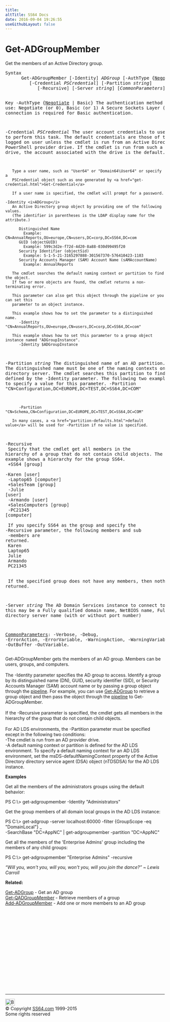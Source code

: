 ```yaml
---
title:
altTitle: SS64 Docs
date: 2016-09-04 19:26:55
useGithubLayout: false
---
```

<!-- #BeginLibraryItem "/Library/head_ps.lbi" --><!-- #EndLibraryItem --><h1>Get-ADGroupMember</h1> 
<p>Get the members of an Active Directory group.</p>
<pre>Syntax
      Get-ADGroupMember [-Identity] <i>ADGroup</i> [-AuthType {<u>Negotiate</u> | Basic}]
         [-Credential <i>PSCredential</i>] [-Partition <i>string</i>]
            [-Recursive] [-Server <i>string</i>] [<i>CommonParameters</i>]

Key
   -AuthType {<u>Negotiate</u> | Basic}
       The authentication method to use: Negotiate (or 0), Basic (or 1)
       A Secure Sockets Layer (SSL) connection is required for Basic authentication.

   -Credential <i>PSCredential</i>
       The user account credentials to use to perform this task.
       The default credentials are those of the currently logged on user unless the
       cmdlet is run from an Active Directory PowerShell provider drive.
       If the cmdlet is run from such a provider drive, the account associated with the drive is the default.

       Type a user name, such as "User64" or "Domain64\User64" or specify a
       PSCredential object such as one generated by <a href="get-credential.html">Get-Credential</a> 

       If a user name is specified, the cmdlet will prompt for a password.

    -Identity <i>ADGroup</i>
       An Active Directory group object by providing one of the following values.
       (The identifier in parentheses is the LDAP display name for the attribute.)

          Distinguished Name 
            Example: CN=AnnualReports,OU=europe,CN=users,DC=corp,DC=SS64,DC=com 
          GUID (objectGUID) 
            Example: 599c3d2e-f72d-4d20-8a88-030d99495f20
          Security Identifier (objectSid) 
            Example: S-1-5-21-3165297888-301567370-576410423-1103
          Security Accounts Manager (SAM) Account Name (sAMAccountName)
            Example: AnnualReports

       The cmdlet searches the default naming context or partition to find the object.
       If two or more objects are found, the cmdlet returns a non-terminating error.

       This parameter can also get this object through the pipeline or you can set this
       parameter to an object instance.

       This example shows how to set the parameter to a distinguished name.
          -Identity  "CN=AnnualReports,OU=europe,CN=users,DC=corp,DC=SS64,DC=com"

       This example shows how to set this parameter to a group object instance named "ADGroupInstance".
          -Identity $ADGroupInstance
             
   -Partition <i>string</i>
       The distinguished name of an AD partition.
       The distinguished name must be one of the naming contexts on the current
       directory server. The cmdlet searches this partition to find the object defined by
       the -Identity parameter. 
       The following two examples show how to specify a value for this parameter.
          -Partition "CN=Configuration,DC=EUROPE,DC=TEST,DC=SS64,DC=COM"
         
          -Partition "CN=Schema,CN=Configuration,DC=EUROPE,DC=TEST,DC=SS64,DC=COM"

       In many cases, a <a href="partition-defaults.html">default value</a> will be used for -Partition if no value is specified.
   
   -Recursive<br>       Specify that the cmdlet get all members in the hierarchy of a group that do not contain child objects.
       The following example shows a hierarchy for the group SS64.<br>        +SS64 [group]<br>          -Karen [user]<br>          -Laptop65 [computer]<br>          +SalesTeam [group]<br>            -Julie [user]<br>            -Armando [user]<br>            +SalesComputers [group]<br>              -PC21345 [computer]<br>          <br>       If you specify SS64 as the group and specify the -Recursive parameter, the following members and sub<br>        -members are returned.<br>          Karen<br>          Laptop65<br>          Julie<br>          Armando<br>          PC21345<br>        <br>       If the specified group does not have any members, then nothing is returned.
        
   -Server <i>string</i>
       The AD Domain Services instance to connect to, this may be a Fully qualified domain name,
       NetBIOS name, Fully qualified directory server name (with or without port number)

   <a href="common.html">CommonParameters</a>:
       -Verbose, -Debug, -ErrorAction, -ErrorVariable, -WarningAction, -WarningVariable,
       -OutBuffer -OutVariable.</pre>
<p>Get-ADGroupMember  gets the members of an AD group. Members can be users, groups, and computers. <br>
<br>
The <span class="code">-Identity</span> parameter specifies the AD group to access. Identify a group by its distinguished name (DN), GUID, security identifier (SID), or Security Accounts Manager (SAM) account name or by passing a group object through the <a href="syntax-pipeline.html">pipeline</a>. For example, you can use  <a href="get-adgroup.html">Get-ADGroup</a>  to retrieve a group object and then pass the object through the <a href="syntax-pipeline.html">pipeline</a> to  Get-ADGroupMember.<br>
<br>
If the <span class="code">-Recursive</span> parameter is specified, the cmdlet gets all members in the hierarchy of the group that do not contain child objects. <br>
<br>
For AD LDS environments, the <span class="code">-Partition</span> parameter must be specified except in the following two conditions:<br>
-The cmdlet is run from an AD provider drive.<br>
-A default naming context or partition is defined for the AD LDS environment. To specify a default naming context
for an AD LDS environment, set the msDS-defaultNamingContext property of the Active Directory directory service agent (DSA) object (nTDSDSA) for the AD LDS instance.</p>
<p><b>Examples</b></p>
<p>Get all the members of the administrators groups using the default behavior:</p>
<p><span class="code">PS C:\&gt; get-adgroupmember -Identity "Administrators"</span></p>
<p>Get the group members of all domain local groups in the AD LDS instance:</p>
<p><span class="code">PS C:\&gt; get-adgroup -server localhost:60000 -filter {GroupScope -eq "DomainLocal"} _<br>
-SearchBase "DC=AppNC" | get-adgroupmember -partition "DC=AppNC"</span></p>
<p>Get all the members of the 'Enterprise Admins' group including the members of any child groups:</p>
<p><span class="code">PS C:\&gt; get-adgroupmember "Enterprise Admins" -recursive</span></p>
<p class="quote"><i> “Will you, won't you, will you, won't you, will you join the dance?” ~ Lewis Carroll</i></p>
<p><b>Related:</b></p>
<p><a href="get-adgroup.html">Get-ADGroup</a> - Get an AD group<br>
<a href="get-qadgroupmember.html">Get-QADGroupMember</a> - Retrieve members of a group<br>
<a href="add-adgroupmember.html">Add-ADGroupMember</a> - Add one or more members to an AD group</p><!-- #BeginLibraryItem "/Library/foot_ps.lbi" --><p>
<!-- PowerShell300 -->
<ins class="adsbygoogle" style="display:inline-block;width:300px;height:250px" data-ad-client="ca-pub-6140977852749469" data-ad-slot="6253539900"></ins>
<script>
(adsbygoogle = window.adsbygoogle || []).push({});
</script></p>
<hr>
<div id="bl" class="footer"><a href="get-adgroupmember.html#"><img src="../images/top.png" width="30" height="22" alt="Back to the Top"></a></div>
<div id="br" class="footer, tagline">© Copyright <a href="../index.html">SS64.com</a> 1999-2015<br>
Some rights reserved</div><!-- #EndLibraryItem -->

